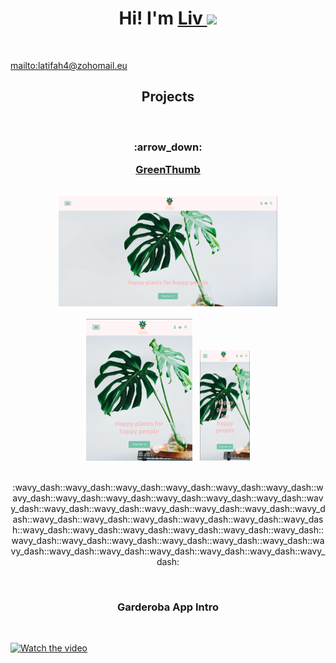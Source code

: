 <div align="center"> 
  <h1> Hi! I'm <a href="https://github.com/Latifahal">Liv </a><img src="https://media.giphy.com/media/hvRJCLFzcasrR4ia7z/giphy.gif" width="25px"></h1>
</div>
<br />

  <mailto:latifah4@zohomail.eu>
    
<h2 align="center"> Projects </h2>
  &nbsp;
</div>
  <h3 align="center"><p>:arrow_down:</p><a href="http://greenthumbshop.herokuapp.com/" name="GreenThumb">GreenThumb</a></h3>
  &nbsp;
  <div align="center"><div marign-bottom="10px"><kbd><img src="Screenshot from 2022-09-12 08-36-31.png" width="350" title="hover text" /></kbd></div>
  &nbsp;
  <div align="center"><kbd><img src="Screenshot from 2022-09-12 08-38-19.png" width="170" title="hover text" /></kbd>
  &nbsp;
  <kbd><img src="Screenshot from 2022-09-12 08-37-48.png" width="80" title="hover text" /></kbd></div>  
</div>
  &nbsp;
  
  <p align="center">:wavy_dash::wavy_dash::wavy_dash::wavy_dash::wavy_dash::wavy_dash::wavy_dash::wavy_dash::wavy_dash::wavy_dash::wavy_dash::wavy_dash::wavy_dash::wavy_dash::wavy_dash::wavy_dash::wavy_dash::wavy_dash::wavy_dash::wavy_dash::wavy_dash::wavy_dash::wavy_dash::wavy_dash::wavy_dash::wavy_dash::wavy_dash::wavy_dash::wavy_dash::wavy_dash::wavy_dash::wavy_dash::wavy_dash::wavy_dash::wavy_dash::wavy_dash::wavy_dash::wavy_dash::wavy_dash::wavy_dash::wavy_dash::wavy_dash::wavy_dash::wavy_dash:</p>


  &nbsp;
 <h3 align="center">Garderoba App Intro</h3>
  &nbsp;

[![Watch the video](https://img.youtube.com/vi/-5OaHI0zonk/maxresdefault.jpg)](https://youtu.be/-5OaHI0zonk)
